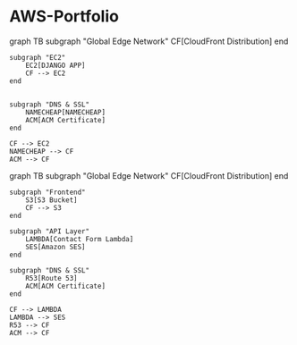# AWS-Portfolio

graph TB
    subgraph "Global Edge Network"
        CF[CloudFront Distribution]
    end

    subgraph "EC2"
        EC2[DJANGO APP]
        CF --> EC2
    end


    subgraph "DNS & SSL"
        NAMECHEAP[NAMECHEAP]
        ACM[ACM Certificate]
    end

    CF --> EC2    
    NAMECHEAP --> CF
    ACM --> CF



graph TB
    subgraph "Global Edge Network"
        CF[CloudFront Distribution]
    end

    subgraph "Frontend"
        S3[S3 Bucket]
        CF --> S3
    end

    subgraph "API Layer"
        LAMBDA[Contact Form Lambda]
        SES[Amazon SES]
    end

    subgraph "DNS & SSL"
        R53[Route 53]
        ACM[ACM Certificate]
    end

    CF --> LAMBDA
    LAMBDA --> SES
    R53 --> CF
    ACM --> CF
